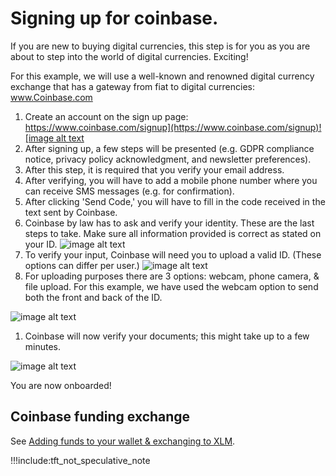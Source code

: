 # Signing up for coinbase.

If you are new to buying digital currencies, this step is for you as you are about to step into the world of digital currencies. Exciting!

For this example, we will use a well-known and renowned digital currency exchange that has a gateway from fiat to digital currencies: www.Coinbase.com

1. Create an account on the sign up page: [https://www.coinbase.com/signup](https://www.coinbase.com/signup)![image alt text](./img/xlm_solar_tft_manual_image_0.png)
1. After signing up, a few steps will be presented (e.g. GDPR compliance notice, privacy policy acknowledgment, and newsletter preferences).
1. After this step, it is required that you verify your email address.
1. After verifying, you will have to add a mobile phone number where you can receive SMS messages (e.g. for confirmation).
1. After clicking 'Send Code,' you will have to fill in the code received in the text sent by Coinbase.
1. Coinbase by law has to ask and verify your identity. These are the last steps to take. Make sure all information provided is correct as stated on your ID.
![image alt text](./img/xlm_solar_tft_manual_image_5.png)
1. To verify your input, Coinbase will need you to upload a valid ID. (These options can differ per user.)
![image alt text](./img/xlm_solar_tft_manual_image_6.png)
1. For uploading purposes there are 3 options: webcam, phone camera, & file upload. For this example, we have used the webcam option to send both the front and back of the ID.

![image alt text](./img/xlm_solar_tft_manual_image_7.png)

1. Coinbase will now verify your documents; this might take up to a few minutes.

![image alt text](./img/xlm_solar_tft_manual_image_8.png)

You are now onboarded!

## Coinbase funding exchange

See  [Adding funds to your wallet & exchanging to XLM](coinbase_funding_exchange.md).

!!!include:tft_not_speculative_note